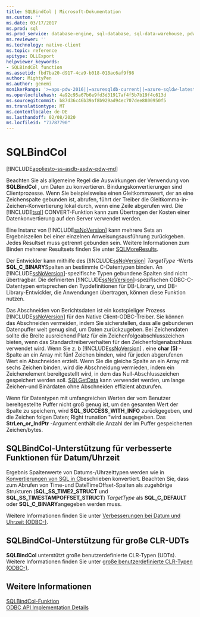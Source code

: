 ```yaml
---
title: SQLBindCol | Microsoft-Dokumentation
ms.custom: ''
ms.date: 03/17/2017
ms.prod: sql
ms.prod_service: database-engine, sql-database, sql-data-warehouse, pdw
ms.reviewer: ''
ms.technology: native-client
ms.topic: reference
apitype: DLLExport
helpviewer_keywords:
- SQLBindCol function
ms.assetid: fbd7ba20-d917-4ca9-b018-018ac6af9f98
author: MightyPen
ms.author: genemi
monikerRange: '>=aps-pdw-2016||=azuresqldb-current||=azure-sqldw-latest||>=sql-server-2016||=sqlallproducts-allversions||>=sql-server-linux-2017||=azuresqldb-mi-current'
ms.openlocfilehash: 4a92c95a67b6e9fd3d31917af4f5b7b19f4c613d
ms.sourcegitcommit: b87d36c46b39af8b929ad94ec707dee8800950f5
ms.translationtype: MT
ms.contentlocale: de-DE
ms.lasthandoff: 02/08/2020
ms.locfileid: "73787790"
---
```

# <a name="sqlbindcol"></a>SQLBindCol
[!INCLUDE[appliesto-ss-asdb-asdw-pdw-md](../../includes/appliesto-ss-asdb-asdw-pdw-md.md)]

  Beachten Sie als allgemeine Regel die Auswirkungen der Verwendung von **SQLBindCol** , um Daten zu konvertieren. Bindungskonvertierungen sind Clientprozesse. Wenn Sie beispielsweise einen Gleitkommawert, der an eine Zeichenspalte gebunden ist, abrufen, führt der Treiber die Gleitkomma-in-Zeichen-Konvertierung lokal durch, wenn eine Zeile abgerufen wird. Die [!INCLUDE[tsql](../../includes/tsql-md.md)] CONVERT-Funktion kann zum Übertragen der Kosten einer Datenkonvertierung auf den Server verwendet werden.  
  
 Eine Instanz von [!INCLUDE[ssNoVersion](../../includes/ssnoversion-md.md)] kann mehrere Sets an Ergebniszeilen bei einer einzelnen Anweisungsausführung zurückgeben. Jedes Resultset muss getrennt gebunden sein. Weitere Informationen zum Binden mehrerer Resultsets finden Sie unter [SQLMoreResults](../../relational-databases/native-client-odbc-api/sqlmoreresults.md).  
  
 Der Entwickler kann mithilfe des [!INCLUDE[ssNoVersion](../../includes/ssnoversion-md.md)] *TargetType* -Werts **SQL_C_BINARY**Spalten an bestimmte C-Datentypen binden. An [!INCLUDE[ssNoVersion](../../includes/ssnoversion-md.md)]-spezifische Typen gebundene Spalten sind nicht übertragbar. Die definierten [!INCLUDE[ssNoVersion](../../includes/ssnoversion-md.md)]-spezifischen ODBC-C-Datentypen entsprechen den Typdefinitionen für DB-Library, und DB-Library-Entwickler, die Anwendungen übertragen, können diese Funktion nutzen.  
  
 Das Abschneiden von Berichtsdaten ist ein kostspieliger Prozess [!INCLUDE[ssNoVersion](../../includes/ssnoversion-md.md)] für den Native Client-ODBC-Treiber. Sie können das Abschneiden vermeiden, indem Sie sicherstellen, dass alle gebundenen Datenpuffer weit genug sind, um Daten zurückzugeben. Bei Zeichendaten sollte die Breite ausreichend Platz für ein Zeichenfolgeabschlusszeichen bieten, wenn das Standardtreiberverhalten für den Zeichenfolgenabschluss verwendet wird. Wenn Sie z. b [!INCLUDE[ssNoVersion](../../includes/ssnoversion-md.md)] . eine **char (5)** -Spalte an ein Array mit fünf Zeichen binden, wird für jeden abgerufenen Wert ein Abschneiden erzielt. Wenn Sie die gleiche Spalte an ein Array mit sechs Zeichen binden, wird die Abschneidung vermieden, indem ein Zeichenelement bereitgestellt wird, in dem das Null-Abschlusszeichen gespeichert werden soll. [SQLGetData](../../relational-databases/native-client-odbc-api/sqlgetdata.md) kann verwendet werden, um lange Zeichen-und Binärdaten ohne Abschneiden effizient abzurufen.  
  
 Wenn für Datentypen mit umfangreichen Werten der vom Benutzer bereitgestellte Puffer nicht groß genug ist, um den gesamten Wert der Spalte zu speichern, wird **SQL_SUCCESS_WITH_INFO** zurückgegeben, und die Zeichen folgen Daten; Right trunation "wird ausgegeben. Das **StrLen_or_IndPtr** -Argument enthält die Anzahl der im Puffer gespeicherten Zeichen/bytes.  
  
## <a name="sqlbindcol-support-for-enhanced-date-and-time-features"></a>SQLBindCol-Unterstützung für verbesserte Funktionen für Datum/Uhrzeit  
 Ergebnis Spaltenwerte von Datums-/Uhrzeittypen werden wie in [Konvertierungen von SQL in C](../../relational-databases/native-client-odbc-date-time/datetime-data-type-conversions-from-sql-to-c.md)beschrieben konvertiert. Beachten Sie, dass zum Abrufen von Time-und DateTimeOffset-Spalten als zugehörige Strukturen (**SQL_SS_TIME2_STRUCT** und **SQL_SS_TIMESTAMPOFFSET_STRUCT**) *TargetType* als **SQL_C_DEFAULT** oder **SQL_C_BINARY**angegeben werden muss.  
  
 Weitere Informationen finden Sie unter [Verbesserungen bei Datum und Uhrzeit &#40;ODBC-&#41;](../../relational-databases/native-client-odbc-date-time/date-and-time-improvements-odbc.md).  
  
## <a name="sqlbindcol-support-for-large-clr-udts"></a>SQLBindCol-Unterstützung für große CLR-UDTs  
 **SQLBindCol** unterstützt große benutzerdefinierte CLR-Typen (UDTs). Weitere Informationen finden Sie unter [große benutzerdefinierte CLR-Typen &#40;ODBC-&#41;](../../relational-databases/native-client/odbc/large-clr-user-defined-types-odbc.md).  
  
## <a name="see-also"></a>Weitere Informationen  
 [SQLBindCol-Funktion](https://go.microsoft.com/fwlink/?LinkId=59327)   
 [ODBC API Implementation Details](../../relational-databases/native-client-odbc-api/odbc-api-implementation-details.md)  
  
  
